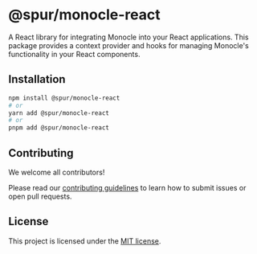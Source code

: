 # @spur/monocle-react

A React library for integrating Monocle into your React applications. This package provides a context provider and hooks for managing Monocle's functionality in your React components.

## Installation

```bash
npm install @spur/monocle-react
# or
yarn add @spur/monocle-react
# or
pnpm add @spur/monocle-react
```

## Contributing

We welcome all contributors!

Please read our [contributing guidelines](https://github.com/spurintel/javascript/blob/main/CONTRIBUTING.md) to learn how to submit issues or open pull requests.

## License

This project is licensed under the [MIT license](https://github.com/spurintel/javascript/blob/main/packages/monocle-react/LICENSE).
